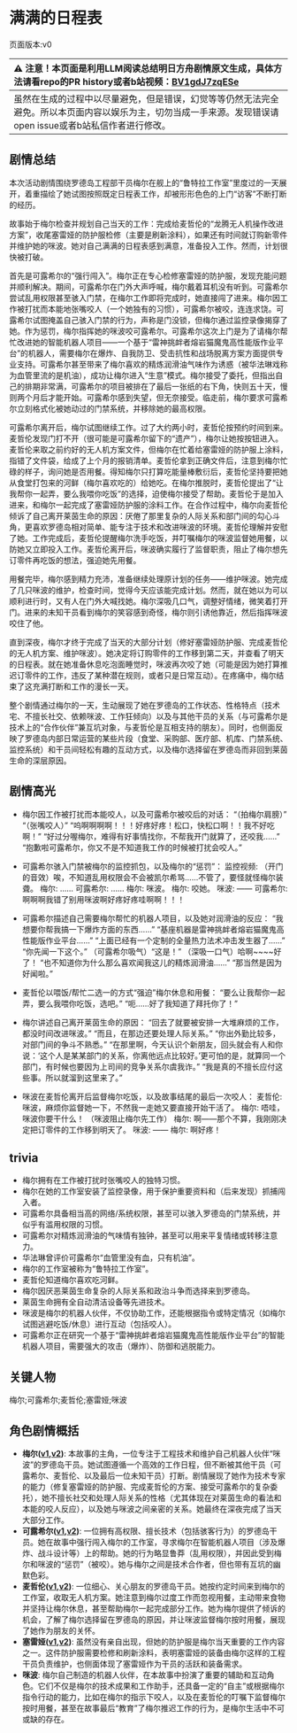 # 满满的日程表
页面版本:v0
 

| :warning: 注意！本页面是利用LLM阅读总结明日方舟剧情原文生成，具体方法请看repo的PR history或者b站视频：[BV1gdJ7zqESe](https://www.bilibili.com/video/BV1gdJ7zqESe/)         |
|:----------------------------|
| 虽然在生成的过程中以尽量避免，但是错误，幻觉等等仍然无法完全避免。所以本页面内容以娱乐为主，切勿当成一手来源。发现错误请open issue或者b站私信作者进行修改。|



## 剧情总结
本次活动剧情围绕罗德岛工程部干员梅尔在舰上的“鲁特拉工作室”里度过的一天展开，着重描绘了她试图按照既定日程表工作，却被形形色色的上门“访客”不断打断的经历。

故事始于梅尔检查并规划自己当天的工作：完成给麦哲伦的“龙腾无人机操作改进方案”，收尾塞雷娅的防护服检修（主要是刷新涂料），如果还有时间就订购新零件并维护她的咪波。她对自己满满的日程表感到满意，准备投入工作。然而，计划很快被打破。

首先是可露希尔的“强行闯入”。梅尔正在专心检修塞雷娅的防护服，发现充能问题并顺利解决。期间，可露希尔在门外大声呼喊，梅尔戴着耳机没有听到。可露希尔尝试乱用权限甚至骇入门禁，在梅尔工作即将完成时，她直接闯了进来。梅尔因工作被打扰而本能地张嘴咬人（一个她独有的习惯），可露希尔被咬，连连求饶。可露希尔试图掩盖自己骇入门禁的行为，声称是门没锁，但梅尔通过监控录像揭穿了她。作为惩罚，梅尔指挥她的咪波咬可露希尔。可露希尔这次上门是为了请梅尔帮忙改进她的智能机器人项目——一个基于“雷神挑衅者熔岩猫魔鬼高性能版作业平台”的机器人，需要梅尔在爆炸、自我防卫、受击抗性和战场脱离方案方面提供专业支持。可露希尔甚至带来了梅尔喜欢的精炼润滑油气味作为诱惑（被华法琳戏称为血管里流的是机油），成功让梅尔进入“生意”模式。梅尔接受了委托，但指出自己的排期非常满，可露希尔的项目被排在了最后一张纸的右下角，快则五十天，慢则两个月后才能开始。可露希尔感到失望，但无奈接受。临走前，梅尔要求可露希尔立刻格式化被她动过的门禁系统，并移除她的最高权限。

可露希尔离开后，梅尔试图继续工作。过了大约两小时，麦哲伦按预约时间到来。麦哲伦发现门打不开（很可能是可露希尔留下的“遗产”），梅尔让她按按钮进入。麦哲伦来取之前约好的无人机方案文件，但梅尔在忙着给塞雷娅的防护服上涂料，指错了文件袋，给成了上个月的报销清单。麦哲伦拿到正确文件后，注意到梅尔忙碌的样子，询问她是否用餐。得知梅尔只打算吃能量棒敷衍后，麦哲伦坚持要把她从食堂打包来的河鲜（梅尔喜欢吃的）给她吃。在梅尔推脱时，麦哲伦提出了“让我帮你一起弄，要么我喂你吃饭”的选择，迫使梅尔接受了帮助。麦哲伦于是加入进来，和梅尔一起完成了塞雷娅防护服的涂料工作。在合作过程中，梅尔向麦哲伦倾诉了自己离开莱茵生命的原因：厌倦了那里复杂的人际关系和部门间的勾心斗角，更喜欢罗德岛相对简单、能专注于技术和改进咪波的环境。麦哲伦理解并安慰了她。工作完成后，麦哲伦提醒梅尔洗手吃饭，并叮嘱梅尔的咪波监督她用餐，以防她又立即投入工作。麦哲伦离开后，咪波确实履行了监督职责，阻止了梅尔想先订零件再吃饭的想法，强迫她先用餐。

用餐完毕，梅尔感到精力充沛，准备继续处理原计划的任务——维护咪波。她完成了几只咪波的维护，检查时间，觉得今天应该能完成计划。然而，就在她以为可以顺利进行时，又有人在门外大喊找她。梅尔深吸几口气，调整好情绪，微笑着打开门。进来的未知干员看到梅尔的笑容感到奇怪，梅尔则引诱他靠近，然后指挥咪波咬住了他。

直到深夜，梅尔才终于完成了当天的大部分计划（修好塞雷娅防护服、完成麦哲伦的无人机方案、维护咪波）。她决定将订购零件的工作移到第二天，并查看了明天的日程表。就在她准备休息吃泡面睡觉时，咪波再次咬了她（可能是因为她打算推迟订零件的工作，违反了某种潜在规则，或者只是日常互动）。在疼痛中，梅尔结束了这充满打断和工作的漫长一天。

整个剧情通过梅尔的一天，生动展现了她在罗德岛的工作状态、性格特点（技术宅、不擅长社交、依赖咪波、工作狂倾向）以及与其他干员的关系（与可露希尔是技术上的“合作伙伴”兼互坑对象，与麦哲伦是互相支持的朋友）。同时，也侧面反映了罗德岛内部日常运营的某些片段（食堂、采购部、医疗部、机库、门禁系统、监控系统）和干员间轻松有趣的互动方式，以及梅尔选择留在罗德岛而非回到莱茵生命的深层原因。
## 剧情高光
- 梅尔因工作被打扰而本能咬人，以及可露希尔被咬后的对话：
  “（拍梅尔肩膀）”
  “（张嘴咬人）”
  “呜啊啊啊啊！！！好疼好疼！松口，快松口啊！！我不好吃啊！”
  “好过分喔梅尔，难得有好事情找你，不帮我开门就算了，还咬我......”
  “抱歉啦可露希尔，你又不是不知道我工作的时候被打扰会咬人。”

- 可露希尔骇入门禁被梅尔的监控抓包，以及梅尔的“惩罚”：
  监控视频: （开门的音效）唉，不知道乱用权限会不会被凯尔希骂......不管了，要怪就怪梅尔装聋。
  梅尔: ......
  可露希尔: ......
  梅尔: 咪波。
  梅尔: 咬她。
  咪波: ——
  可露希尔: 啊啊啊我错了别用咪波啊好疼好疼哇啊啊！！！

- 可露希尔描述自己需要梅尔帮忙的机器人项目，以及她对润滑油的反应：
  “我想要你帮我搞一下爆炸方面的东西......”
  “基座机器是雷神挑衅者熔岩猫魔鬼高性能版作业平台......”
  “上面已经有一个定制的全量热力法术冲击发生器了......”
  “你先闻一下这个。” （可露希尔吸气）“这是！” （深吸一口气）哈啊~~~~好了！
  “也不知道你为什么那么喜欢闻我这儿的精炼润滑油......”
  “那当然是因为好闻啦。”

- 麦哲伦以喂饭/帮忙二选一的方式“强迫”梅尔休息和用餐：
  “要么让我帮你一起弄，要么我喂你吃饭，选吧。”
  “呃......好了我知道了拜托你了！”

- 梅尔讲述自己离开莱茵生命的原因：
  “回去了就要被安排一大堆麻烦的工作，都没时间改进咪波。”
  “而且，在那边还要处理人际关系。”
  “你出外勤比较多，对部门间的争斗不熟悉。”
  “在那里啊，今天认识个新朋友，回头就会有人和你说：‘这个人是某某部门的关系，你离他远点比较好。’更可怕的是，就算同一个部门，有时候也要因为上司间的竞争关系尔虞我诈。”
  “我是真的不擅长应付这些事。所以就溜到这里来了。”

- 咪波在麦哲伦离开后监督梅尔吃饭，以及故事结尾的最后一次咬人：
  麦哲伦: 咪波，麻烦你监督她一下，不然我一走她又要直接开始干活了。
  梅尔: 唔哇，咪波你要干什么！
  （咪波阻止梅尔先工作）
  梅尔: 啊——那个不算，我刚刚决定把订零件的工作移到明天了。
  咪波: ——
  梅尔: 啊好疼！
## trivia
- 梅尔拥有在工作被打扰时张嘴咬人的独特习惯。
- 梅尔在她的工作室安装了监控录像，用于保护重要资料和（后来发现）抓捕闯入者。
- 可露希尔具备相当高的网络/系统权限，甚至可以骇入罗德岛的门禁系统，并似乎有滥用权限的习惯。
- 可露希尔对精炼润滑油的气味情有独钟，甚至可以用来平复情绪或转移注意力。
- 华法琳曾评价可露希尔“血管里没有血，只有机油”。
- 梅尔的工作室被称为“鲁特拉工作室”。
- 麦哲伦知道梅尔喜欢吃河鲜。
- 梅尔因厌恶莱茵生命复杂的人际关系和政治斗争而选择来到罗德岛。
- 莱茵生命拥有全自动清洁设备等先进技术。
- 咪波是梅尔的机器人伙伴，不仅协助工作，还能根据指令或特定情况（如梅尔试图逃避吃饭/休息）进行互动（包括咬人）。
- 可露希尔正在研究一个基于“雷神挑衅者熔岩猫魔鬼高性能版作业平台”的智能机器人项目，需要强大的攻击（爆炸）、防御和逃脱能力。
## 关键人物
梅尔;可露希尔;麦哲伦;塞雷娅;咪波
## 角色剧情概括
-   **梅尔([v1](../chars/char_242_otter.md),[v2](../char_v3/char_242_otter.md))**: 本故事的主角，一位专注于工程技术和维护自己机器人伙伴“咪波”的罗德岛干员。她试图遵循一个高效的工作日程，但不断被其他干员（可露希尔、麦哲伦、以及最后一位未知干员）打断。剧情展现了她作为技术专家的能力（修复塞雷娅的防护服、完成麦哲伦的方案、接受可露希尔的复杂委托），她不擅长社交和处理人际关系的性格（尤其体现在对莱茵生命的看法和本能的咬人反应），以及她与咪波之间亲密的关系。她最终在深夜完成了当天大部分工作。
-   **可露希尔([v1](../chars/extended_char_ke_lu_xi_er.md),[v2](../char_v3/extended_char_ke_lu_xi_er.md))**: 一位拥有高权限、擅长技术（包括骇客行为）的罗德岛干员。她在故事中强行闯入梅尔的工作室，寻求梅尔在智能机器人项目（涉及爆炸、战斗设计等）上的帮助。她的行为略显鲁莽（乱用权限），并因此受到梅尔和咪波的“惩罚”（被咬）。她与梅尔之间是技术合作者，但也带有互坑的幽默色彩。
-   **麦哲伦([v1](../chars/char_248_mgllan.md),[v2](../char_v3/char_248_mgllan.md))**: 一位细心、关心朋友的罗德岛干员。她按约定时间来到梅尔的工作室，收取无人机方案。她注意到梅尔过度工作而忽视用餐，主动带来食物并坚持让梅尔休息，甚至帮助梅尔一起完成部分工作。她为梅尔提供了倾诉的机会，了解了梅尔选择留在罗德岛的原因，并让咪波监督梅尔按时用餐，展现了她作为朋友的关怀。
-   **塞雷娅([v1](../chars/char_202_demkni.md),[v2](../char_v3/char_202_demkni.md))**: 虽然没有亲自出现，但她的防护服是梅尔当天重要的工作内容之一。这件防护服需要检修和刷新涂料，表明塞雷娅的装备由梅尔这样的工程干员负责维护，也侧面体现了塞雷娅作为干员的活跃和装备需求。
-   **咪波**: 梅尔自己制造的机器人伙伴，在本故事中扮演了重要的辅助和互动角色。它们不仅是梅尔的技术成果和工作助手，还具备一定的“自主”或根据梅尔指令行动的能力，比如在梅尔的指示下咬人，以及在麦哲伦的叮嘱下监督梅尔按时用餐，甚至在故事最后“教育”了梅尔推迟工作的行为，是梅尔生活中不可或缺的存在。